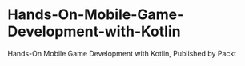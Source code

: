 # Hands-On-Mobile-Game-Development-with-Kotlin
Hands-On Mobile Game Development with Kotlin, Published by Packt
